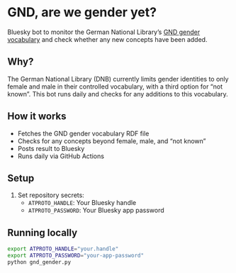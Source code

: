 # GND, are we gender yet?

Bluesky bot to monitor the German National Library’s [GND gender vocabulary](https://d-nb.info/standards/vocab/gnd/gender.html) and check whether any new concepts have been added.

## Why?

The German National Library (DNB) currently limits gender identities to only female and male in their controlled vocabulary, with a third option for “not known”.
This bot runs daily and checks for any additions to this vocabulary.

## How it works

- Fetches the GND gender vocabulary RDF file
- Checks for any concepts beyond female, male, and “not known”
- Posts result to Bluesky
- Runs daily via GitHub Actions

## Setup

1. Set repository secrets:
   - `ATPROTO_HANDLE`: Your Bluesky handle
   - `ATPROTO_PASSWORD`: Your Bluesky app password

## Running locally

```bash
export ATPROTO_HANDLE="your.handle"
export ATPROTO_PASSWORD="your-app-password"
python gnd_gender.py
```
